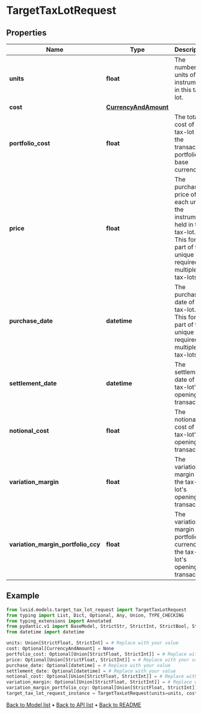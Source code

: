 # TargetTaxLotRequest

## Properties
Name | Type | Description | Notes
------------ | ------------- | ------------- | -------------
**units** | **float** | The number of units of the instrument in this tax-lot. | 
**cost** | [**CurrencyAndAmount**](CurrencyAndAmount.md) |  | [optional] 
**portfolio_cost** | **float** | The total cost of the tax-lot in the transaction portfolio&#39;s base currency. | [optional] 
**price** | **float** | The purchase price of each unit of the instrument held in this tax-lot. This forms part of the unique key required for multiple tax-lots. | [optional] 
**purchase_date** | **datetime** | The purchase date of this tax-lot. This forms part of the unique key required for multiple tax-lots. | [optional] 
**settlement_date** | **datetime** | The settlement date of the tax-lot&#39;s opening transaction. | [optional] 
**notional_cost** | **float** | The notional cost of the tax-lot&#39;s opening transaction. | [optional] 
**variation_margin** | **float** | The variation margin of the tax-lot&#39;s opening transaction. | [optional] 
**variation_margin_portfolio_ccy** | **float** | The variation margin in portfolio currency of the tax-lot&#39;s opening transaction. | [optional] 
## Example

```python
from lusid.models.target_tax_lot_request import TargetTaxLotRequest
from typing import List, Dict, Optional, Any, Union, TYPE_CHECKING
from typing_extensions import Annotated
from pydantic.v1 import BaseModel, StrictStr, StrictInt, StrictBool, StrictFloat, StrictBytes, Field, validator, ValidationError, conlist, constr
from datetime import datetime

units: Union[StrictFloat, StrictInt] = # Replace with your value
cost: Optional[CurrencyAndAmount] = None
portfolio_cost: Optional[Union[StrictFloat, StrictInt]] = # Replace with your value
price: Optional[Union[StrictFloat, StrictInt]] = # Replace with your value
purchase_date: Optional[datetime] = # Replace with your value
settlement_date: Optional[datetime] = # Replace with your value
notional_cost: Optional[Union[StrictFloat, StrictInt]] = # Replace with your value
variation_margin: Optional[Union[StrictFloat, StrictInt]] = # Replace with your value
variation_margin_portfolio_ccy: Optional[Union[StrictFloat, StrictInt]] = # Replace with your value
target_tax_lot_request_instance = TargetTaxLotRequest(units=units, cost=cost, portfolio_cost=portfolio_cost, price=price, purchase_date=purchase_date, settlement_date=settlement_date, notional_cost=notional_cost, variation_margin=variation_margin, variation_margin_portfolio_ccy=variation_margin_portfolio_ccy)

```

[Back to Model list](../README.md#documentation-for-models) &#8226; [Back to API list](../README.md#documentation-for-api-endpoints) &#8226; [Back to README](../README.md)

